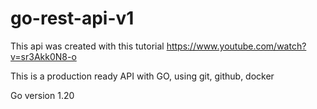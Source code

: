# go-rest-api-v1
This api was created with this tutorial https://www.youtube.com/watch?v=sr3Akk0N8-o

This is a production ready API with GO, using git, github, docker

Go version 1.20

